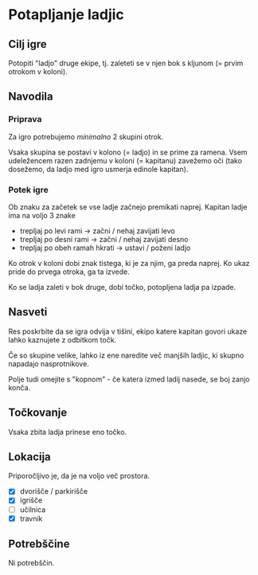 # Potapljanje ladjic

## Cilj igre

Potopiti "ladjo" druge ekipe, tj. zaleteti se v njen bok s kljunom (= prvim otrokom v koloni).

## Navodila

### Priprava

Za igro potrebujemo *minimalno* 2 skupini otrok.

Vsaka skupina se postavi v kolono (= ladjo) in se prime za ramena.
Vsem udeležencem razen zadnjemu v koloni (= kapitanu) zavežemo oči
(tako dosežemo, da ladjo med igro usmerja edinole kapitan).

### Potek igre

Ob znaku za začetek se vse ladje začnejo premikati naprej.
Kapitan ladje ima na voljo 3 znake

- trepljaj po levi rami -> začni / nehaj zavijati levo
- trepljaj po desni rami -> začni / nehaj zavijati desno
- trepljaj po obeh ramah hkrati -> ustavi / poženi ladjo

Ko otrok v koloni dobi znak tistega, ki je za njim, ga preda naprej.
Ko ukaz pride do prvega otroka, ga ta izvede.

Ko se ladja zaleti v bok druge, dobi točko, potopljena ladja pa izpade.


## Nasveti

Res poskrbite da se igra odvija v tišini, ekipo
katere kapitan govori ukaze lahko kaznujete z
odbitkom točk.

Če so skupine velike, lahko iz ene naredite več manjših
ladjic, ki skupno napadajo nasprotnikove.

Polje tudi omejite s "kopnom" - če katera
izmed ladij nasede, se boj zanjo konča.

## Točkovanje

Vsaka zbita ladja prinese eno točko.

## Lokacija

Priporočljivo je, da je na voljo več
prostora.

- [x] dvorišče / parkirišče
- [x] igrišče
- [ ] učilnica
- [x] travnik

## Potrebščine

Ni potrebščin.
